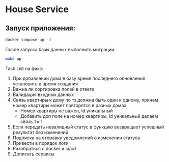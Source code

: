 # House Service

## Запуск приложения:

```bash
docker compose up -d
```

После запуска базы данных выполнить миграции:

```bash
make up
```

Task List на фикс:

1. При добавлении дома в базу время последнего обновления установить в время создания
2. Важна ли сортировка полей в ответе
3. Валидация входных данных
4. Связь квартиры к дому по тз должна быть один к одному, причем номер квартиры может повторятся в разных домах
   - Номер квартиры не важен, id уникальный
   - Добавить доп поле на номер квартиры, id уникальный делаем связь 1 к 1
5. Если передать невалидный статус в функцию возвращает успешный результат без изменений
6. Подписка на отправку уведомлений о изменении статуса
7. Привести в порядок логи
8. Разобраться с docker и ci/cd
9. Дописать сервисы
